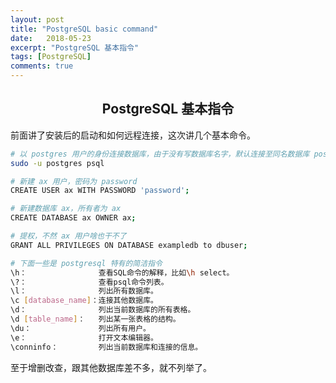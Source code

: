 ```yaml
---
layout: post
title: "PostgreSQL basic command"
date:   2018-05-23
excerpt: "PostgreSQL 基本指令"
tags: [PostgreSQL]
comments: true
---
```


<center><h2>PostgreSQL 基本指令</h2></center>

<!--more-->

前面讲了安装后的启动和如何远程连接，这次讲几个基本命令。

```sh
# 以 postgres 用户的身份连接数据库，由于没有写数据库名字，默认连接至同名数据库 postgres
sudo -u postgres psql

# 新建 ax 用户，密码为 password
CREATE USER ax WITH PASSWORD 'password';

# 新建数据库 ax，所有者为 ax
CREATE DATABASE ax OWNER ax;

# 提权，不然 ax 用户啥也干不了
GRANT ALL PRIVILEGES ON DATABASE exampledb to dbuser;

# 下面一些是 postgresql 特有的简洁指令
\h：                查看SQL命令的解释，比如\h select。
\?：                查看psql命令列表。
\l：                列出所有数据库。
\c [database_name]：连接其他数据库。
\d：                列出当前数据库的所有表格。
\d [table_name]：   列出某一张表格的结构。
\du：               列出所有用户。
\e：                打开文本编辑器。
\conninfo：         列出当前数据库和连接的信息。
```

至于增删改查，跟其他数据库差不多，就不列举了。